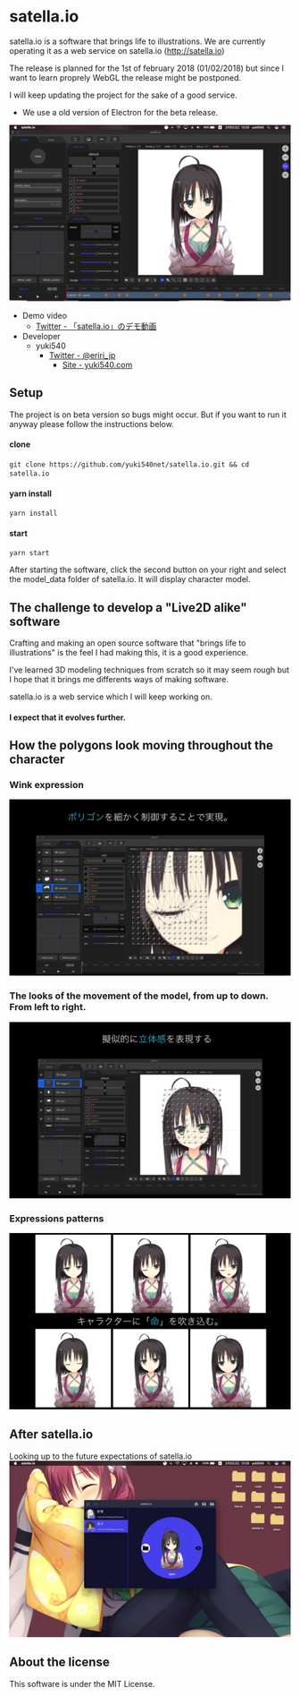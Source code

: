 # satella.io
 satella.io is a software that brings life to illustrations.
We are currently operating it as a web service on satella.io (http://satella.io)

The release is planned for the 1st of february 2018 (01/02/2018) but since I want to learn proprely WebGL the release might be postponed.

I will keep updating the project for the sake of a good service.

* We use a old version of Electron for the beta release.

![preview1](sample/s1.png)

- Demo video
  - [Twitter - 「satella.io」のデモ動画](https://twitter.com/eriri_jp/status/828140972429029376)
- Developer
  - yuki540
    - [Twitter - @eriri_jp](https://twitter.com/eriri_jp)
      - [Site - yuki540.com](http://yuki540.com)

## Setup
The project is on beta version so bugs might occur. But if you want to run it anyway please follow the instructions below.

#### clone
```
git clone https://github.com/yuki540net/satella.io.git && cd satella.io
```

#### yarn install
```
yarn install
```

#### start
```
yarn start
```
After starting the software, click the second button on your right and select the model_data folder of satella.io. It will display character model.

## The challenge to develop a "Live2D alike" software

Crafting and making an open source software that "brings life to illustrations" is the feel I had making this, it is a good experience.

I've learned 3D modeling techniques from scratch so it may seem rough but I hope that it brings me differents ways of making software.

satella.io is a web service which I will keep working on.

#### I expect that it evolves further.

## How the polygons look moving throughout the character
### Wink expression
![preview2](sample/s2.png)

### The looks of the movement of the model, from up to down. From left to right.
![preview3](sample/s3.png)

### Expressions patterns
![preview4](sample/s4.png)

## After satella.io
Looking up to the future expectations of satella.io
![preview5](sample/s5.png)

## About the license
This software is under the MIT License.
